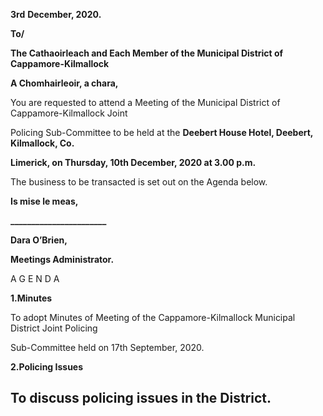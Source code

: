 **3rd** **December, 2020.**

**To/**

**The Cathaoirleach and Each Member of the Municipal District of Cappamore-Kilmallock**

**A Chomhairleoir, a chara,**

You are requested to attend a Meeting of the Municipal District of Cappamore-Kilmallock Joint

Policing Sub-Committee to be held at the **Deebert House Hotel, Deebert, Kilmallock, Co.**

**Limerick, on Thursday, 10th December, 2020 at 3.00 p.m.**

The business to be transacted is set out on the Agenda below.

**Is mise le meas,**

**\_\_\_\_\_\_\_\_\_\_\_\_\_\_\_\_\_\_\_\_\_\_\_**

**Dara O’Brien,**

**Meetings Administrator.**

A G E N D A

**1.Minutes**

To adopt Minutes of Meeting of the Cappamore-Kilmallock Municipal District Joint Policing

Sub-Committee held on 17th September, 2020.

**2.Policing Issues**

To discuss policing issues in the District.
---
